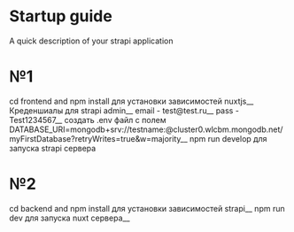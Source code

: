 # Startup guide
A quick description of your strapi application

# №1
cd frontend and npm install для установки зависимостей nuxtjs__
Креденшиалы для strapi admin__
email - test@test.ru__
pass - Test1234567__
создать .env файл с полем DATABASE_URI=mongodb+srv://testname:<password>@cluster0.wlcbm.mongodb.net/myFirstDatabase?retryWrites=true&w=majority__
npm run develop для запуска strapi сервера


# №2
cd backend and npm install для установки зависимостей strapi__
npm run dev для запуска nuxt сервера__

